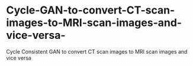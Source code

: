 # Cycle-GAN-to-convert-CT-scan-images-to-MRI-scan-images-and-vice-versa-
Cycle Consistent GAN to convert CT scan images to MRI scan images and vice versa 
